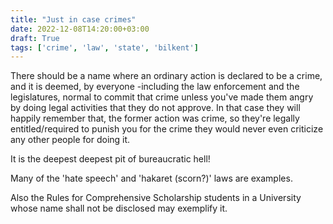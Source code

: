 ```yaml
---
title: "Just in case crimes"
date: 2022-12-08T14:20:00+03:00
draft: True
tags: ['crime', 'law', 'state', 'bilkent']
---
```


There should be a name where an ordinary action is declared to be a crime,
and it is deemed, by everyone -including the law enforcement and the legislatures, 
normal to commit that crime unless you've made them angry by
doing legal activities that they do not approve. In that case
they will happily remember that, the former action was crime,
so they're legally entitled/required to punish you for the crime
they would never even criticize any other people for doing it.


It is the deepest deepest pit of bureaucratic hell!

Many of the 'hate speech' and 'hakaret (scorn?)' laws are examples.

Also the Rules for Comprehensive Scholarship students in a University
 whose name shall not be disclosed may exemplify it. 